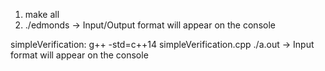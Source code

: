 1. make all
2. ./edmonds -> Input/Output format will appear on the console

simpleVerification:
g++ -std=c++14 simpleVerification.cpp
./a.out -> Input format will appear on the console

